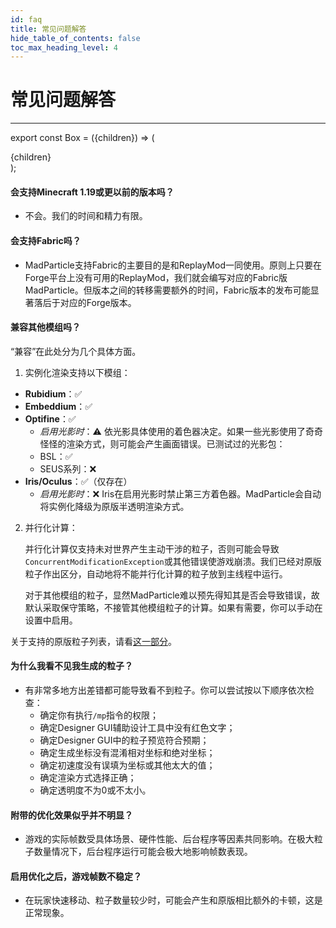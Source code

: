 ```yaml
---
id: faq
title: 常见问题解答
hide_table_of_contents: false
toc_max_heading_level: 4
---
```


# 常见问题解答

---

export const Box = ({children}) => (
  <div style={{
    backgroundColor: 'transparent',
    border: '2px solid #3399ff',
    borderRadius: '12px',
    'padding': '1rem',
    'padding-bottom': '0rem',
    'margin-bottom': '1rem',
  }}>
  {children}
  </div>
);



<Box>

  #### 会支持Minecraft 1.19或更以前的版本吗？

  - 不会。我们的时间和精力有限。

</Box>

<Box>

  #### 会支持Fabric吗？

  - MadParticle支持Fabric的主要目的是和ReplayMod一同使用。原则上只要在Forge平台上没有可用的ReplayMod，我们就会编写对应的Fabric版MadParticle。但版本之间的转移需要额外的时间，Fabric版本的发布可能显著落后于对应的Forge版本。

</Box>

<Box>

#### 兼容其他模组吗？

“兼容”在此处分为几个具体方面。

1. 实例化渲染支持以下模组：

- **Rubidium**：✅
- **Embeddium**：✅
- **Optifine**：✅
    - *启用光影时*：⚠️ 依光影具体使用的着色器决定。如果一些光影使用了奇奇怪怪的渲染方式，则可能会产生画面错误。已测试过的光影包：
    - BSL：✅
    - SEUS系列：❌
- **Iris/Oculus**：✅（仅存在）
    - *启用光影时*：❌ Iris在启用光影时禁止第三方着色器。MadParticle会自动将实例化降级为原版半透明渲染方式。

2. 并行化计算：

    并行化计算仅支持未对世界产生主动干涉的粒子，否则可能会导致`ConcurrentModificationException`或其他错误使游戏崩溃。我们已经对原版粒子作出区分，自动地将不能并行化计算的粒子放到主线程中运行。

    对于其他模组的粒子，显然MadParticle难以预先得知其是否会导致错误，故默认采取保守策略，不接管其他模组粒子的计算。如果有需要，你可以手动在设置中启用。

关于支持的原版粒子列表，请看[这一部分](config/#性能原理)。

</Box>

<Box>

#### 为什么我看不见我生成的粒子？
- 有非常多地方出差错都可能导致看不到粒子。你可以尝试按以下顺序依次检查：
    - 确定你有执行`/mp`指令的权限；
    - 确定Designer GUI辅助设计工具中没有红色文字；
    - 确定Designer GUI中的粒子预览符合预期；
    - 确定生成坐标没有混淆相对坐标和绝对坐标；
    - 确定初速度没有误填为坐标或其他太大的值；
    - 确定渲染方式选择正确；
    - 确定透明度不为0或不太小。

</Box>

<Box>

#### 附带的优化效果似乎并不明显？

  - 游戏的实际帧数受具体场景、硬件性能、后台程序等因素共同影响。在极大粒子数量情况下，后台程序运行可能会极大地影响帧数表现。

</Box>

<Box>

#### 启用优化之后，游戏帧数不稳定？

- 在玩家快速移动、粒子数量较少时，可能会产生和原版相比额外的卡顿，这是正常现象。

</Box>
